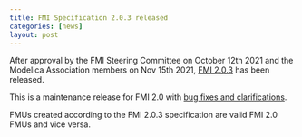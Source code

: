 ```yaml
---
title: FMI Specification 2.0.3 released
categories: [news]
layout: post
---
```


After approval by the FMI Steering Committee on October 12th 2021 and the Modelica Association members on Nov 15th 2021, [FMI 2.0.3](https://github.com/modelica/fmi-standard/releases/tag/v2.0.3) has been released.

This is a maintenance release for FMI 2.0 with [bug fixes and clarifications](https://github.com/modelica/fmi-standard/blob/support/v2.0.x/CHANGELOG.md).

FMUs created according to the FMI 2.0.3 specification are valid FMI 2.0 FMUs and vice versa.
